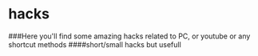 # hacks
###Here you'll find some amazing hacks related to PC, or youtube or any shortcut methods
####short/small hacks but usefull
